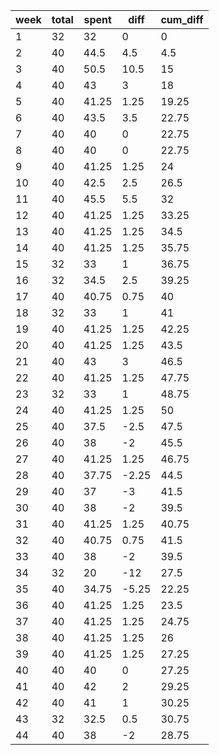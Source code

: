 |   week |   total |   spent |   diff |   cum_diff |
|--------|---------|---------|--------|------------|
|      1 |      32 |   32    |   0    |       0    |
|      2 |      40 |   44.5  |   4.5  |       4.5  |
|      3 |      40 |   50.5  |  10.5  |      15    |
|      4 |      40 |   43    |   3    |      18    |
|      5 |      40 |   41.25 |   1.25 |      19.25 |
|      6 |      40 |   43.5  |   3.5  |      22.75 |
|      7 |      40 |   40    |   0    |      22.75 |
|      8 |      40 |   40    |   0    |      22.75 |
|      9 |      40 |   41.25 |   1.25 |      24    |
|     10 |      40 |   42.5  |   2.5  |      26.5  |
|     11 |      40 |   45.5  |   5.5  |      32    |
|     12 |      40 |   41.25 |   1.25 |      33.25 |
|     13 |      40 |   41.25 |   1.25 |      34.5  |
|     14 |      40 |   41.25 |   1.25 |      35.75 |
|     15 |      32 |   33    |   1    |      36.75 |
|     16 |      32 |   34.5  |   2.5  |      39.25 |
|     17 |      40 |   40.75 |   0.75 |      40    |
|     18 |      32 |   33    |   1    |      41    |
|     19 |      40 |   41.25 |   1.25 |      42.25 |
|     20 |      40 |   41.25 |   1.25 |      43.5  |
|     21 |      40 |   43    |   3    |      46.5  |
|     22 |      40 |   41.25 |   1.25 |      47.75 |
|     23 |      32 |   33    |   1    |      48.75 |
|     24 |      40 |   41.25 |   1.25 |      50    |
|     25 |      40 |   37.5  |  -2.5  |      47.5  |
|     26 |      40 |   38    |  -2    |      45.5  |
|     27 |      40 |   41.25 |   1.25 |      46.75 |
|     28 |      40 |   37.75 |  -2.25 |      44.5  |
|     29 |      40 |   37    |  -3    |      41.5  |
|     30 |      40 |   38    |  -2    |      39.5  |
|     31 |      40 |   41.25 |   1.25 |      40.75 |
|     32 |      40 |   40.75 |   0.75 |      41.5  |
|     33 |      40 |   38    |  -2    |      39.5  |
|     34 |      32 |   20    | -12    |      27.5  |
|     35 |      40 |   34.75 |  -5.25 |      22.25 |
|     36 |      40 |   41.25 |   1.25 |      23.5  |
|     37 |      40 |   41.25 |   1.25 |      24.75 |
|     38 |      40 |   41.25 |   1.25 |      26    |
|     39 |      40 |   41.25 |   1.25 |      27.25 |
|     40 |      40 |   40    |   0    |      27.25 |
|     41 |      40 |   42    |   2    |      29.25 |
|     42 |      40 |   41    |   1    |      30.25 |
|     43 |      32 |   32.5  |   0.5  |      30.75 |
|     44 |      40 |   38    |  -2    |      28.75 |

